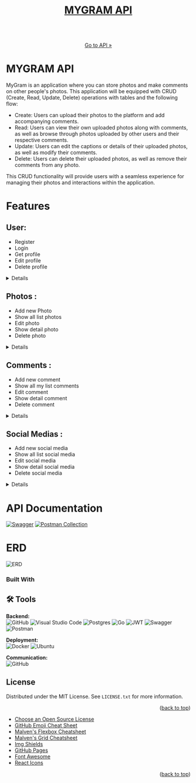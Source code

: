 <!-- Improved compatibility of back to top link: See: https://github.com/othneildrew/Best-README-Template/pull/73 -->

<div id="top"></div>

<!-- PROJECT LOGO -->
<div align="center">
<!--  mengarah ke repo  -->
  <a href="https://h8-mygram.fly.dev">
    <h1>MYGRAM API</h1>
  </a>
  <br/>
    <a href="https://www.codacy.com/gh/helmimuzkr/campyuk-be/dashboard?utm_source=github.com&amp;utm_medium=referral&amp;utm_content=helmimuzkr/campyuk-be&amp;utm_campaign=Badge_Grade">

  </a>
  <br/>
  <br/>
  <a href="https://h8-mygram.fly.dev">Go to API »</a>
</div>

# MYGRAM API

MyGram is an application where you can store photos and make comments on other people's photos. This application will be equipped with CRUD (Create, Read, Update, Delete) operations with tables and the following flow:

- Create: Users can upload their photos to the platform and add accompanying comments.
- Read: Users can view their own uploaded photos along with comments, as well as browse through photos uploaded by other users and their respective comments.
- Update: Users can edit the captions or details of their uploaded photos, as well as modify their comments.
- Delete: Users can delete their uploaded photos, as well as remove their comments from any photo.

This CRUD functionality will provide users with a seamless experience for managing their photos and interactions within the application.

# Features

## User:

- Register
- Login
- Get profile
- Edit profile
- Delete profile

<div>

<details>

| Feature User | Endpoint  | Param | JWT Token | Function                         |
| ------------ | --------- | ----- | --------- | -------------------------------- |
| POST         | /register | -     | NO        | Register new users (account).    |
| POST         | /login    | -     | NO        | Log in into account.             |
| GET          | /users    | -     | YES       | Get account information details. |
| PUT          | /users    | -     | YES       | Edit account details.            |
| DELETE       | /users    | -     | YES       | Delete account.                  |

</div>

## Photos :

- Add new Photo
- Show all list photos
- Edit photo
- Show detail photo
- Delete photo

<div>

<details>

| Feature Photos | Endpoint | Param    | JWT Token | Function           |
| -------------- | -------- | -------- | --------- | ------------------ |
| POST           | /photos  | -        | YES       | Add new photo.     |
| GET            | /photos  | -        | YES       | Get all photos.    |
| PUT            | /photos  | PHOTO ID | YES       | Edit photo.        |
| GET            | /photos  | PHOTO ID | YES       | Get photos details |
| DELETE         | /photos  | PHOTO ID | YES       | Delete photo       |

</details>

</div>

## Comments :

- Add new comment
- Show all my list comments
- Edit comment
- Show detail comment
- Delete comment

<div>

<details>

| Feature Comments | Endpoint  | Param      | JWT Token | Function            |
| ---------------- | --------- | ---------- | --------- | ------------------- |
| POST             | /comments | -          | YES       | Add new comment.    |
| GET              | /comments | -          | YES       | Get all my comment. |
| PUT              | /comments | COMMENT ID | YES       | Edit comment.       |
| GET              | /comments | COMMENT ID | YES       | Get comment details |
| DELETE           | /comments | COMMENT ID | YES       | Delete comment      |

</details>

</div>

## Social Medias :

- Add new social media
- Show all list social media
- Edit social media
- Show detail social media
- Delete social media

<div>

<details>

| Feature Comments | Endpoint      | Param          | JWT Token | Function                 |
| ---------------- | ------------- | -------------- | --------- | ------------------------ |
| POST             | /socialmedias | -              | YES       | Add new social media.    |
| GET              | /socialmedias | -              | YES       | Get all social media.    |
| PUT              | /socialmedias | SOCIALMEDIA ID | YES       | Edit social media.       |
| GET              | /socialmedias | SOCIALMEDIA ID | YES       | Get social media details |
| DELETE           | /socialmedias | SOCIALMEDIA ID | YES       | Delete social media      |

</details>

</div>

# API Documentation

[![Swagger](https://img.shields.io/badge/-Swagger-%23Clojure?style=for-the-badge&logo=swagger&logoColor=white)](https://h8-mygram.fly.dev/docs/index.html) [![Postman Collection](https://img.shields.io/badge/Postman-FF6C37?style=for-the-badge&logo=postman&logoColor=white)](https://documenter.getpostman.com/view/19247831/2sA35A966B)

# ERD

![ERD](https://res.cloudinary.com/drugrg7xz/image/upload/v1711121846/mygram_-_public_crmm6w.png "ERD")

### Built With

## 🛠 Tools

**Backend:** <br>
![GitHub](https://img.shields.io/badge/github-%23121011.svg?style=for-the-badge&logo=github&logoColor=white)
![Visual Studio Code](https://img.shields.io/badge/Visual%20Studio%20Code-0078d7.svg?style=for-the-badge&logo=visual-studio-code&logoColor=white)
![Postgres](https://img.shields.io/badge/postgres-%2300f.svg?style=for-the-badge&logo=mysql&logoColor=white)
![Go](https://img.shields.io/badge/go-%2300ADD8.svg?style=for-the-badge&logo=go&logoColor=white)
![JWT](https://img.shields.io/badge/JWT-black?style=for-the-badge&logo=JSON%20web%20tokens)
![Swagger](https://img.shields.io/badge/-Swagger-%23Clojure?style=for-the-badge&logo=swagger&logoColor=white)
![Postman](https://img.shields.io/badge/Postman-FF6C37?style=for-the-badge&logo=postman&logoColor=white)

**Deployment:** <br>
![Docker](https://img.shields.io/badge/docker-%230db7ed.svg?style=for-the-badge&logo=docker&logoColor=white)
![Ubuntu](https://img.shields.io/badge/Ubuntu-E95420?style=for-the-badge&logo=ubuntu&logoColor=white)

**Communication:**  
![GitHub](https://img.shields.io/badge/github%20Project-%23121011.svg?style=for-the-badge&logo=github&logoColor=white)

<!-- LICENSE -->

## License

Distributed under the MIT License. See `LICENSE.txt` for more information.

<p align="right">(<a href="#readme-top">back to top</a>)</p>

- [Choose an Open Source License](https://choosealicense.com)
- [GitHub Emoji Cheat Sheet](https://www.webpagefx.com/tools/emoji-cheat-sheet)
- [Malven's Flexbox Cheatsheet](https://flexbox.malven.co/)
- [Malven's Grid Cheatsheet](https://grid.malven.co/)
- [Img Shields](https://shields.io)
- [GitHub Pages](https://pages.github.com)
- [Font Awesome](https://fontawesome.com)
- [React Icons](https://react-icons.github.io/react-icons/search)

<p align="right">(<a href="#readme-top">back to top</a>)</p>

[contributors-shield]: https://img.shields.io/github/contributors/othneildrew/Best-README-Template.svg?style=for-the-badge
[contributors-url]: https://github.com/othneildrew/Best-README-Template/graphs/contributors
[forks-shield]: https://img.shields.io/github/forks/othneildrew/Best-README-Template.svg?style=for-the-badge
[forks-url]: https://github.com/othneildrew/Best-README-Template/network/members
[stars-shield]: https://img.shields.io/github/stars/othneildrew/Best-README-Template.svg?style=for-the-badge
[stars-url]: https://github.com/othneildrew/Best-README-Template/stargazers
[issues-shield]: https://img.shields.io/github/issues/othneildrew/Best-README-Template.svg?style=for-the-badge
[issues-url]: https://github.com/othneildrew/Best-README-Template/issues
[license-shield]: https://img.shields.io/github/license/othneildrew/Best-README-Template.svg?style=for-the-badge
[license-url]: https://github.com/othneildrew/Best-README-Template/blob/master/LICENSE.txt
[linkedin-shield]: https://img.shields.io/badge/-LinkedIn-black.svg?style=for-the-badge&logo=linkedin&colorB=555
[linkedin-url]: https://linkedin.com/in/othneildrew
[product-screenshot]: docs/ERD.png
[Next.js]: https://img.shields.io/badge/next.js-000000?style=for-the-badge&logo=nextdotjs&logoColor=white
[Next-url]: https://nextjs.org/
[React.js]: https://img.shields.io/badge/React-20232A?style=for-the-badge&logo=react&logoColor=61DAFB
[React-url]: https://reactjs.org/
[Vue.js]: https://img.shields.io/badge/Vue.js-35495E?style=for-the-badge&logo=vuedotjs&logoColor=4FC08D
[Vue-url]: https://vuejs.org/
[Angular.io]: https://img.shields.io/badge/Angular-DD0031?style=for-the-badge&logo=angular&logoColor=white
[Angular-url]: https://angular.io/
[Svelte.dev]: https://img.shields.io/badge/Svelte-4A4A55?style=for-the-badge&logo=svelte&logoColor=FF3E00
[Svelte-url]: https://svelte.dev/
[Laravel.com]: https://img.shields.io/badge/Laravel-FF2D20?style=for-the-badge&logo=laravel&logoColor=white
[Laravel-url]: https://laravel.com
[Bootstrap.com]: https://img.shields.io/badge/Bootstrap-563D7C?style=for-the-badge&logo=bootstrap&logoColor=white
[Bootstrap-url]: https://getbootstrap.com
[JQuery.com]: https://img.shields.io/badge/jQuery-0769AD?style=for-the-badge&logo=jquery&logoColor=white
[JQuery-url]: https://jquery.com
[Golang]: https://img.shields.io/badge/Laravel-FF2D20?style=for-the-badge&logo=laravel&logoColor=white
[Golang-url]: https://laravel.com
